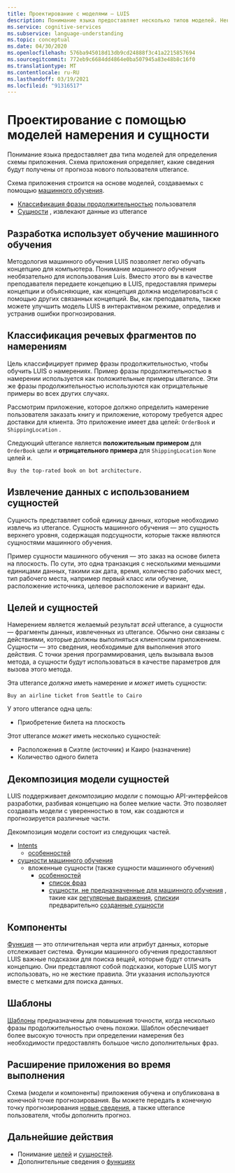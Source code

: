```yaml
---
title: Проектирование с моделями — LUIS
description: Понимание языка предоставляет несколько типов моделей. Некоторые модели могут использоваться несколькими способами.
ms.service: cognitive-services
ms.subservice: language-understanding
ms.topic: conceptual
ms.date: 04/30/2020
ms.openlocfilehash: 576ba945018d13db9cd24888f3c41a2215857694
ms.sourcegitcommit: 772eb9c6684dd4864e0ba507945a83e48b8c16f0
ms.translationtype: MT
ms.contentlocale: ru-RU
ms.lasthandoff: 03/19/2021
ms.locfileid: "91316517"
---
```

# <a name="design-with-intent-and-entity-models"></a>Проектирование с помощью моделей намерения и сущности

Понимание языка предоставляет два типа моделей для определения схемы приложения. Схема приложения определяет, какие сведения будут получены от прогноза нового пользователя utterance.

Схема приложения строится на основе моделей, создаваемых с помощью [машинного обучения](#authoring-uses-machine-teaching).
* [Классификация фразы продолжительностью](#intents-classify-utterances) пользователя
* [Сущности](#entities-extract-data) , извлекают данные из utterance

## <a name="authoring-uses-machine-teaching"></a>Разработка использует обучение машинного обучения

Методология машинного обучения LUIS позволяет легко обучать концепцию для компьютера. Понимание _машинного обучения_ необязательно для использования Luis. Вместо этого вы в качестве преподавателя передаете концепцию в LUIS, предоставляя примеры концепции и объясняющие, как концепция должна моделироваться с помощью других связанных концепций. Вы, как преподаватель, также можете улучшить модель LUIS в интерактивном режиме, определив и устранив ошибки прогнозирования.

<a name="v3-authoring-model-decomposition"></a>

## <a name="intents-classify-utterances"></a>Классификация речевых фрагментов по намерениям

Цель классифицирует пример фразы продолжительностью, чтобы обучить LUIS о намерениях. Пример фразы продолжительностью в намерении используется как положительные примеры utterance. Эти же фразы продолжительностью используются как отрицательные примеры во всех других случаях.

Рассмотрим приложение, которое должно определить намерение пользователя заказать книгу и приложение, которому требуется адрес доставки для клиента. Это приложение имеет два целей: `OrderBook` и `ShippingLocation` .

Следующий utterance является **положительным примером** для `OrderBook` цели и **отрицательного примера** для `ShippingLocation` `None` целей и.

`Buy the top-rated book on bot architecture.`

## <a name="entities-extract-data"></a>Извлечение данных с использованием сущностей

Сущность представляет собой единицу данных, которые необходимо извлечь из utterance. Сущность машинного обучения — это сущность верхнего уровня, содержащая подсущности, которые также являются сущностями машинного обучения.

Пример сущности машинного обучения — это заказ на основе билета на плоскость. По сути, это одна транзакция с несколькими меньшими единицами данных, такими как дата, время, количество рабочих мест, тип рабочего места, например первый класс или обучение, расположение источника, целевое расположение и вариант еды.

## <a name="intents-versus-entities"></a>Целей и сущностей

Намерением является желаемый результат _всей_ utterance, а сущности — фрагменты данных, извлеченных из utterance. Обычно они связаны с действиями, которые должны выполняться клиентским приложением. Сущности — это сведения, необходимые для выполнения этого действия. С точки зрения программирования, цель вызывала вызов метода, а сущности будут использоваться в качестве параметров для вызова этого метода.

Эта utterance _должна_ иметь намерение и _может_ иметь сущности:

`Buy an airline ticket from Seattle to Cairo`

У этого utterance одна цель:

* Приобретение билета на плоскость

Этот utterance _может_ иметь несколько сущностей:

* Расположения в Сиэтле (источник) и Каиро (назначение)
* Количество одного билета

## <a name="entity-model-decomposition"></a>Декомпозиция модели сущностей

LUIS поддерживает _декомпозицию модели_ с помощью API-интерфейсов разработки, разбивая концепцию на более мелкие части. Это позволяет создавать модели с уверенностью в том, как создаются и прогнозируется различные части.

Декомпозиция модели состоит из следующих частей.

* [Intents](#intents-classify-utterances)
    * [особенностей](#features)
* [сущности машинного обучения](reference-entity-machine-learned-entity.md)
    * вложенные сущности (также сущности машинного обучения)
        * [особенностей](#features)
            * [список фраз](luis-concept-feature.md)
            * [сущности, не предназначенные для машинного обучения](luis-concept-feature.md) , такие как [регулярные выражения](reference-entity-regular-expression.md), [списки](reference-entity-list.md)и предварительно [созданные сущности](luis-reference-prebuilt-entities.md)

<a name="entities-extract-data"></a>
<a name="machine-learned-entities"></a>

## <a name="features"></a>Компоненты

[Функция](luis-concept-feature.md) — это отличительная черта или атрибут данных, которые отслеживает система. Функции машинного обучения предоставляют LUIS важные подсказки для поиска вещей, которые будут отличать концепцию. Они представляют собой подсказки, которые LUIS могут использовать, но не жесткие правила. Эти указания используются вместе с метками для поиска данных.

## <a name="patterns"></a>Шаблоны

[Шаблоны](luis-concept-patterns.md) предназначены для повышения точности, когда несколько фразы продолжительностью очень похожи. Шаблон обеспечивает более высокую точность при определении намерения без необходимости предоставлять большое число дополнительных фраз.

## <a name="extending-the-app-at-runtime"></a>Расширение приложения во время выполнения

Схема (модели и компоненты) приложения обучена и опубликована в конечной точке прогнозирования. Вы можете передать в конечную точку прогнозирования [новые сведения](schema-change-prediction-runtime.md), а также utterance пользователя, чтобы дополнить прогноз.

## <a name="next-steps"></a>Дальнейшие действия

* Понимание [целей](luis-concept-intent.md) и [сущностей](luis-concept-entity-types.md).
* Дополнительные сведения о [функциях](luis-concept-feature.md)